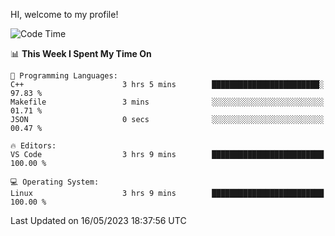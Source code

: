 HI, welcome to my profile!
<!--START_SECTION:waka-->
![Code Time](http://img.shields.io/badge/Code%20Time-839%20hrs%2020%20mins-blue)

📊 **This Week I Spent My Time On** 

```text
💬 Programming Languages: 
C++                      3 hrs 5 mins        ████████████████████████░   97.83 % 
Makefile                 3 mins              ░░░░░░░░░░░░░░░░░░░░░░░░░   01.71 % 
JSON                     0 secs              ░░░░░░░░░░░░░░░░░░░░░░░░░   00.47 % 

🔥 Editors: 
VS Code                  3 hrs 9 mins        █████████████████████████   100.00 % 

💻 Operating System: 
Linux                    3 hrs 9 mins        █████████████████████████   100.00 % 
```


 Last Updated on 16/05/2023 18:37:56 UTC
<!--END_SECTION:waka-->
